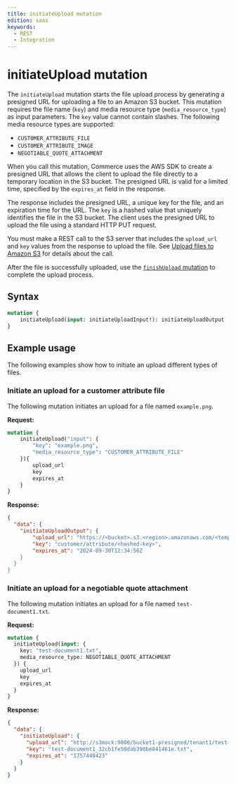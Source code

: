 ```yaml
---
title: initiateUpload mutation
edition: saas
keywords:
  - REST
  - Integration
---
```


# initiateUpload mutation

The `initiateUpload` mutation starts the file upload process by generating a presigned URL for uploading a file to an Amazon S3 bucket. This mutation requires the file name (`key`) and media resource type (`media_resource_type`) as input parameters. The `key` value cannot contain slashes. The following media resource types are supported:

* `CUSTOMER_ATTRIBUTE_FILE`
* `CUSTOMER_ATTRIBUTE_IMAGE`
* `NEGOTIABLE_QUOTE_ATTACHMENT`

When you call this mutation, Commerce uses the AWS SDK to create a presigned URL that allows the client to upload the file directly to a temporary location in the S3 bucket. The presigned URL is valid for a limited time, specified by the `expires_at` field in the response.

The response includes the presigned URL, a unique key for the file, and an expiration time for the URL. The `key` is a hashed value that uniquely identifies the file in the S3 bucket. The client uses the presigned URL to upload the file using a standard HTTP PUT request.

You must make a REST call to the S3 server that includes the `upload_url` and `key` values from the response to upload the file. See [Upload files to Amazon S3](../index.md) for details about the call.

After the file is successfully uploaded, use the [`finishUpload` mutation](finish-upload.md) to complete the upload process.

## Syntax

```graphql
mutation {
    initiateUpload(input: initiateUploadInput!): initiateUploadOutput
}
```

<!--
## Reference

The [`initiateUpload`](https://developer.adobe.com/commerce/services/graphql/reference/saas-api/index.html#mutation-initiateUpload) reference provides detailed information about the types and fields defined in this mutation.
-->

## Example usage

The following examples show how to initiate an upload different types of files.

### Initiate an upload for a customer attribute file

The following mutation initiates an upload for a file named `example.png`.

**Request:**

```graphql
mutation {
    initiateUpload("input": {
        "key": "example.png",
        "media_resource_type": "CUSTOMER_ATTRIBUTE_FILE"
    }){
        upload_url
        key
        expires_at
    }
}
```

**Response:**

```json
{
  "data": {
    "initiateUploadOutput": {
        "upload_url": "https://<bucket>.s3.<region>.amazonaws.com/<temp-location>?X-Amz-Algorithm=AWS4-HMAC-SHA256&X-Amz-Credential=<value>...",
        "key": "customer/attribute/<hashed-key>",
        "expires_at": "2024-09-30T12:34:56Z
    }
  }
}
```

### Initiate an upload for a negotiable quote attachment

The following mutation initiates an upload for a file named `test-document1.txt`.

**Request:**

```graphql
mutation {
  initiateUpload(input: {
    key: "test-document1.txt",
    media_resource_type: NEGOTIABLE_QUOTE_ATTACHMENT
  }) {
    upload_url
    key
    expires_at
  }
}
```

**Response:**

```json
{
  "data": {
    "initiateUpload": {
      "upload_url": "http://s3mock:9000/bucket1-presigned/tenant1/test-document1_32cb1fe50dab390be841461e.txt?X-Amz-Content-Sha256=UNSIGNED-PAYLOAD&X-Amz-Algorithm=AWS4-HMAC-SHA256&X-Amz-Credential=AKIAIOSFODNN7EXAMPLE%2F20250909%2Feu-west-1%2Fs3%2Faws4_request&X-Amz-Date=20250909T160343Z&X-Amz-SignedHeaders=host&X-Amz-Expires=6600&X-Amz-Signature=5bc33cbdb2c93680a64dd9ef49d62ef34250faaafae1c6b0c17ac493f65b112d",
      "key": "test-document1_32cb1fe50dab390be841461e.txt",
      "expires_at": "1757440423"
    }
  }
}
```
